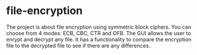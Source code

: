 # file-encryption

The project is about file encryption using symmetric block ciphers. You can choose from 4 modes: ECB, CBC, CTR and OFB. The GUI allows the user to enrypt and decrypt any file. It has a functionality to compare the encryption file to the decrypted file to see if there are any differences.